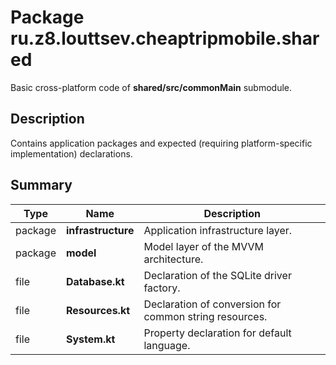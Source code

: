 # Package ru.z8.louttsev.cheaptripmobile.shared

Basic cross-platform code of **shared/src/commonMain** submodule.

## Description

Contains application packages and expected (requiring platform-specific implementation) declarations.

## Summary

Type                  | Name                            | Description
----------------------|---------------------------------|-----------------------------------------------
package               | **infrastructure**              | Application infrastructure layer.
package               | **model**                       | Model layer of the MVVM architecture.
file                  | **Database.kt**                 | Declaration of the SQLite driver factory.
file                  | **Resources.kt**                | Declaration of conversion for common string resources.
file                  | **System.kt**                   | Property declaration for default language.